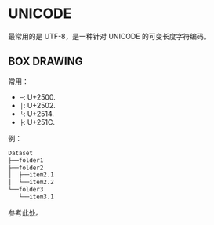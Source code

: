 # UNICODE

最常用的是 UTF-8，是一种针对 UNICODE 的可变长度字符编码。

## BOX DRAWING

常用：

- `─`: U+2500.
- `│`: U+2502.
- `└`: U+2514.
- `├`: U+251C.

例：

```tex
Dataset
├──folder1
├──folder2
│  ├──item2.1
│  └──item2.2
└──folder3
   └──item3.1
```

参考[此处](https://www.fuhaoku.net/block/Box_Drawing)。
